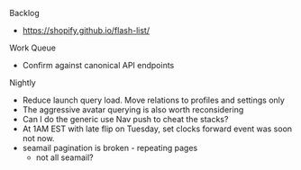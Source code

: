 Backlog
* https://shopify.github.io/flash-list/

Work Queue
* Confirm against canonical API endpoints

Nightly
* Reduce launch query load. Move relations to profiles and settings only
* The aggressive avatar querying is also worth reconsidering
* Can I do the generic use Nav push to cheat the stacks?
* At 1AM EST with late flip on Tuesday, set clocks forward event was soon not now.
* seamail pagination is broken - repeating pages
  * not all seamail?
